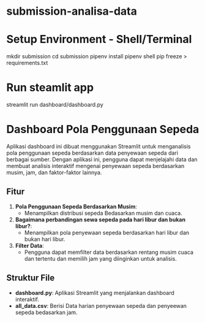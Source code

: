 # submission-analisa-data
# Setup Environment - Shell/Terminal
mkdir submission
cd submission
pipenv install
pipenv shell
pip freeze > requirements.txt

# Run steamlit app
streamlit run dashboard/dashboard.py

# Dashboard Pola Penggunaan Sepeda

Aplikasi dashboard ini dibuat menggunakan Streamlit untuk menganalisis pola penggunaan sepeda berdasarkan data penyewaan sepeda dari berbagai sumber. Dengan aplikasi ini, pengguna dapat menjelajahi data dan membuat analisis interaktif mengenai penyewaan sepeda berdasarkan musim, jam, dan faktor-faktor lainnya.

## Fitur

1. **Pola Penggunaan Sepeda Berdasarkan Musim**:
   - Menampilkan distribusi sepeda Bedasarkan musim dan cuaca.
2. **Bagaimana perbandingan sewa sepeda pada hari libur dan bukan libur?**:
   - Menampilkan pola penyewaan sepeda berdasarkan hari libur dan bukan hari libur.
3. **Filter Data**:
   - Pengguna dapat memfilter data berdasarkan rentang musim cuaca dan tertentu dan memilih jam yang diinginkan untuk analisis.

## Struktur File

- **dashboard.py**: Aplikasi Streamlit yang menjalankan dashboard interaktif.
- **all_data.csv**: Berisi Data harian penyewaan sepeda dan penyeewan sepeda bedasarkan jam.
